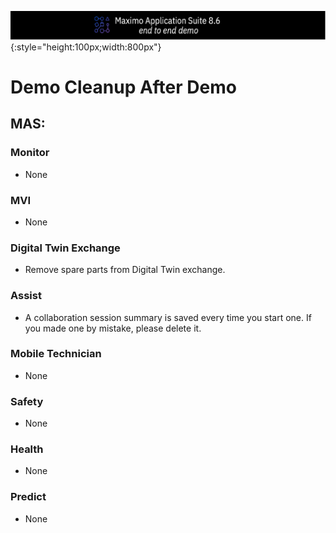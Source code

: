 ![img](img/banner.png){:style="height:100px;width:800px"}

# Demo Cleanup After Demo 

 

## MAS:  


 

### Monitor 

 

- None 

 

### MVI 

 

- None 

 

### Digital Twin Exchange 

 

- Remove spare parts from Digital Twin exchange. 

 
### Assist 

 

- A collaboration session summary is saved every time you start one. If you made one by mistake, please delete it. 

 
### Mobile Technician 

 

- None 


### Safety


- None 


### Health

- None 


### Predict

- None 